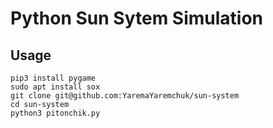 # Python Sun Sytem Simulation




## Usage
```
pip3 install pygame
sudo apt install sox
git clone git@github.com:YaremaYaremchuk/sun-system
cd sun-system
python3 pitonchik.py
```
